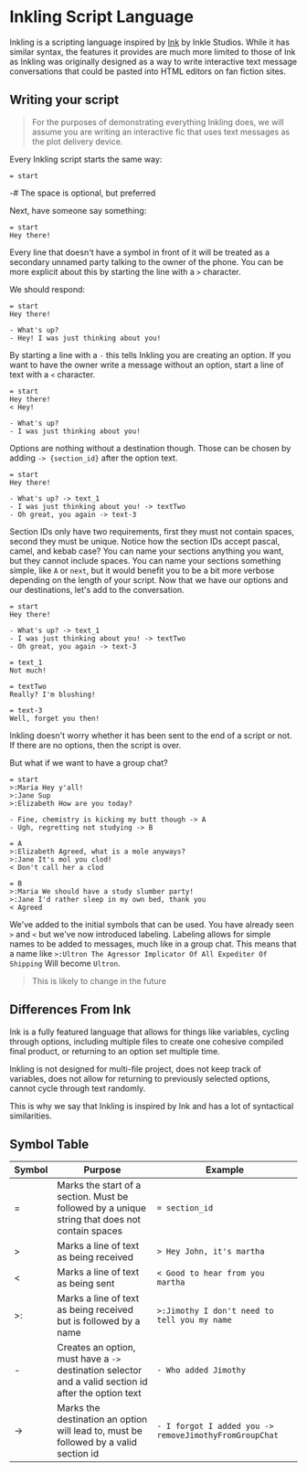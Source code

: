 # Inkling Script Language

Inkling is a scripting language inspired by [Ink](https://www.inklestudios.com/ink/) by Inkle Studios. While it has similar syntax, the features it provides are much more limited to those of Ink as Inkling was originally designed as a way to write interactive text message conversations that could be pasted into HTML editors on fan fiction sites.

## Writing your script

> For the purposes of demonstrating everything Inkling does, we will assume you are writing an interactive fic that uses text messages as the plot delivery device.

Every Inkling script starts the same way:

```
= start
```

-# The space is optional, but preferred

Next, have someone say something:

```
= start
Hey there!
```

Every line that doesn't have a symbol in front of it will be treated as a secondary unnamed party talking to the owner of the phone. You can be more explicit about this by starting the line with a `>` character.

We should respond:

```
= start
Hey there!

- What's up?
- Hey! I was just thinking about you!
```

By starting a line with a `-` this tells Inkling you are creating an option. If you want to have the owner write a message without an option, start a line of text with a `<` character.

```
= start
Hey there!
< Hey!

- What's up?
- I was just thinking about you!
```
Options are nothing without a destination though. Those can be chosen by adding `-> {section_id}` after the option text.

```
= start
Hey there!

- What's up? -> text_1
- I was just thinking about you! -> textTwo
- Oh great, you again -> text-3
```

Section IDs only have two requirements, first they must not contain spaces, second they must be unique.
Notice how the section IDs accept pascal, camel, and kebab case? You can name your sections anything you want, but they cannot include spaces. You can name your sections something simple, like `A` or `next`, but it would benefit you to be a bit more verbose depending on the length of your script. Now that we have our options and our destinations, let's add to the conversation.

```
= start
Hey there!

- What's up? -> text_1
- I was just thinking about you! -> textTwo
- Oh great, you again -> text-3

= text_1
Not much!

= textTwo
Really? I'm blushing!

= text-3
Well, forget you then!
```

Inkling doesn't worry whether it has been sent to the end of a script or not. If there are no options, then the script is over.

But what if we want to have a group chat?

```
= start
>:Maria Hey y'all!
>:Jane Sup
>:Elizabeth How are you today?

- Fine, chemistry is kicking my butt though -> A
- Ugh, regretting not studying -> B

= A
>:Elizabeth Agreed, what is a mole anyways?
>:Jane It's mol you clod!
< Don't call her a clod

= B
>:Maria We should have a study slumber party!
>:Jane I'd rather sleep in my own bed, thank you
< Agreed
```

We've added to the initial symbols that can be used. You have already seen `>` and `<` but we've now introduced labeling. Labeling allows for simple names to be added to messages, much like in a group chat. This means that a name like `>:Ultron The Agressor Implicator Of All Expediter Of Shipping` Will become `Ultron`.

> This is likely to change in the future

## Differences From Ink

Ink is a fully featured language that allows for things like variables, cycling through options, including multiple files to create one cohesive compiled final product, or returning to an option set multiple time.

Inkling is not designed for multi-file project, does not keep track of variables, does not allow for returning to previously selected options, cannot cycle through text randomly.

This is why we say that Inkling is inspired by Ink and has a lot of syntactical similarities.

## Symbol Table

| Symbol | Purpose                                                                                               | Example                                                |
|--------|-------------------------------------------------------------------------------------------------------|--------------------------------------------------------|
| =      | Marks the start of a section. Must be followed by a unique string that does not contain spaces        | `= section_id`                                         |
| >      | Marks a line of text as being received                                                                | `> Hey John, it's martha`                              |
| <      | Marks a line of text as being sent                                                                    | `< Good to hear from you martha`                       |
| >:     | Marks a line of text as being received but is followed by a name                                      | `>:Jimothy I don't need to tell you my name`           |
| -      | Creates an option, must have a `->` destination selector and a valid section id after the option text | `- Who added Jimothy`            |
| ->     | Marks the destination an option will lead to, must be followed by a valid section id                  | `- I forgot I added you -> removeJimothyFromGroupChat` |